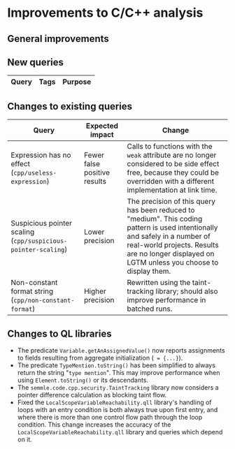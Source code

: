 # Improvements to C/C++ analysis

## General improvements

## New queries

| **Query**                   | **Tags**  | **Purpose**                                                        |
|-----------------------------|-----------|--------------------------------------------------------------------|

## Changes to existing queries

| **Query**                  | **Expected impact**    | **Change**                                                       |
|----------------------------|------------------------|------------------------------------------------------------------|
| Expression has no effect (`cpp/useless-expression`) | Fewer false positive results | Calls to functions with the `weak` attribute are no longer considered to be side effect free, because they could be overridden with a different implementation at link time. |
| Suspicious pointer scaling (`cpp/suspicious-pointer-scaling`) | Lower precision | The precision of this query has been reduced to "medium". This coding pattern is used intentionally and safely in a number of real-world projects. Results are no longer displayed on LGTM unless you choose to display them. |
| Non-constant format string (`cpp/non-constant-format`) | Higher precision | Rewritten using the taint-tracking library; should also improve performance in batched runs. |

## Changes to QL libraries

- The predicate `Variable.getAnAssignedValue()` now reports assignments to fields resulting from aggregate initialization (` = {...}`).
- The predicate `TypeMention.toString()` has been simplified to always return the string "`type mention`".  This may improve performance when using `Element.toString()` or its descendants.
- The `semmle.code.cpp.security.TaintTracking` library now considers a pointer difference calculation as blocking taint flow.
- Fixed the `LocalScopeVariableReachability.qll` library's handling of loops with an entry condition is both always true upon first entry, and where there is more than one control flow path through the loop condition.  This change increases the accuracy of the `LocalScopeVariableReachability.qll` library and queries which depend on it.
